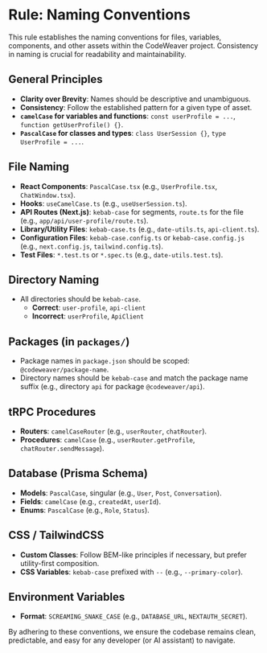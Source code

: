 # Rule: Naming Conventions

This rule establishes the naming conventions for files, variables, components, and other assets within the CodeWeaver project. Consistency in naming is crucial for readability and maintainability.

## General Principles
- **Clarity over Brevity**: Names should be descriptive and unambiguous.
- **Consistency**: Follow the established pattern for a given type of asset.
- **`camelCase` for variables and functions**: `const userProfile = ...`, `function getUserProfile() {}`.
- **`PascalCase` for classes and types**: `class UserSession {}`, `type UserProfile = ...`.

## File Naming
- **React Components**: `PascalCase.tsx` (e.g., `UserProfile.tsx`, `ChatWindow.tsx`).
- **Hooks**: `useCamelCase.ts` (e.g., `useUserSession.ts`).
- **API Routes (Next.js)**: `kebab-case` for segments, `route.ts` for the file (e.g., `app/api/user-profile/route.ts`).
- **Library/Utility Files**: `kebab-case.ts` (e.g., `date-utils.ts`, `api-client.ts`).
- **Configuration Files**: `kebab-case.config.ts` or `kebab-case.config.js` (e.g., `next.config.js`, `tailwind.config.ts`).
- **Test Files**: `*.test.ts` or `*.spec.ts` (e.g., `date-utils.test.ts`).

## Directory Naming
- All directories should be `kebab-case`.
  - **Correct**: `user-profile`, `api-client`
  - **Incorrect**: `userProfile`, `ApiClient`

## Packages (in `packages/`)
- Package names in `package.json` should be scoped: `@codeweaver/package-name`.
- Directory names should be `kebab-case` and match the package name suffix (e.g., directory `api` for package `@codeweaver/api`).

## tRPC Procedures
- **Routers**: `camelCaseRouter` (e.g., `userRouter`, `chatRouter`).
- **Procedures**: `camelCase` (e.g., `userRouter.getProfile`, `chatRouter.sendMessage`).

## Database (Prisma Schema)
- **Models**: `PascalCase`, singular (e.g., `User`, `Post`, `Conversation`).
- **Fields**: `camelCase` (e.g., `createdAt`, `userId`).
- **Enums**: `PascalCase` (e.g., `Role`, `Status`).

## CSS / TailwindCSS
- **Custom Classes**: Follow BEM-like principles if necessary, but prefer utility-first composition.
- **CSS Variables**: `kebab-case` prefixed with `--` (e.g., `--primary-color`).

## Environment Variables
- **Format**: `SCREAMING_SNAKE_CASE` (e.g., `DATABASE_URL`, `NEXTAUTH_SECRET`).

By adhering to these conventions, we ensure the codebase remains clean, predictable, and easy for any developer (or AI assistant) to navigate. 
